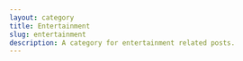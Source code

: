 ```yaml
---
layout: category
title: Entertainment
slug: entertainment
description: A category for entertainment related posts.
---
```

